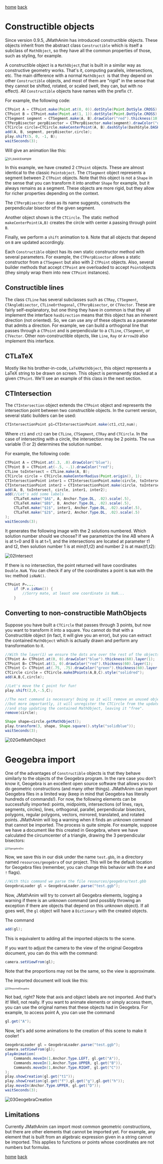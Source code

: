 [home](https://davidgutierrezrubio.github.io/jmathanim/) [back](../index.html)

# Constructible objects
Since version 0.9.5, JMathAnim has introduced constructible objects. These objects inherit from the abstract class `Constructible` which is itself a subclass of `MathObject`, so they have all the common properties of those, such as styling, for example.

A constructible object is a `MathObject`,that is built in a similar way as constructive geometry works. That's it, computing parallels, intersections, etc. The main difference with a normal `MathObject `is that they depend on other `Constructible` objects, and most of them are "rigid" in the sense that they cannot be shifted, rotated, or scaled (well, they can, but with no effect). All `Constructible` objects have names with the prefix `CT`.

For example, the following code:

```java
CTPoint A = CTPoint.make(Point.at(0, 0)).dotStyle(Point.DotSyle.CROSS).drawColor("blue");
CTPoint B = CTPoint.make(Point.at(1, 1)).dotStyle(Point.DotSyle.CROSS).drawColor("blue");;
CTSegment segment = CTSegment.make(A, B).drawColor("red").thickness(10);
CTPerpBisector perpBisector = CTPerpBisector.make(segment).drawColor("darkgreen").thickness(10);
CTCircle circle=CTCircle.makeCenterPoint(A, B).dashStyle(DashStyle.DASHED).drawColor("gray");
add(A, B, segment, perpBisector,circle);
play.shift(5, 0, -1, B);
waitSeconds(3);
```

Will give an animation like this:

<img src="../06a_DealingWithPaths/01_basicExample.gif" alt="01_basicExample" style="zoom:67%;" />

In this example, we have created 2 `CTPoint` objects. These are almost identical to the classic `Pointobject`. The `CTSegment` object represents a segment between 2 `CTPoint` objects. Note that this object is not a `Shape` in the sense that you can transform it into another `Shape` for example, but it always remains as a segment. These objects are more rigid, but they allow for richer properties depending on the context.

The `CTPerpBisector` does as its name suggests, constructs the perpendicular bisector of the given segment.

Another object shown is the `CTCircle`. The static method `makeCenterPoint(A,B)` creates the circle with center `A` passing through point `B`.

Finally, we perform a `shift` animation to `B`. Note that all objects that depend on `B` are updated accordingly.

Each `Constructible` object has its own static constructor method with several parameters. For example, the `CTPerpBisector` allows a static constructor from a `CTSegment` but also with 2 `CTPoint` objects. Also, several builder methods that accept `CTPoint` are overloaded to accept `Point`objects (they simply wrap them into new `CTPoint` instances).

## Constructible lines

The class `CTLine` has several subclasses such as `CTRay`, `CTSegment`, `CTAngleBisector`, `CTLineOrthogonal`, `CTPerpBisector`, or `CTVector`. These are fairly self-explanatory, but one thing they have in common is that they all implement the interface `hasDirection` means that this object has an inherent direction (not oriented). So, we can use any of these objects as a parameter that admits a direction. For example, we can build a orthogonal line that passes through a `CTPoint` and is perpendicular to a `CTLine`, `CTSegment`, or `CTVector`. Other non-constructible objects, like `Line`, `Ray` or `Arrow2D` also implement this interface.

## CTLaTeX

Mostly like his brother-in-code, `LaTeXMathObject`, this object represents a LaTeX string to be drawn on screen. This object is permanently stacked at a given `CTPoint`. We'll see an example of this class in the next section.

## CTIntersection

The `CTIntersection` object extends the `CTPoint` object and represents the intersection point between two constructible objects. In the current version, several static builders can be used:

```java
CTIntersectionPoint p1=CTIntersectionPoint.make(ct1,ct2,num);
```

Where `ct1` and `ct2` can be `CTLine`, `CTSegment`, `CTRay` and `CTCircle`. In the case of intersecting with a circle, the intersection may be 2 points. The `num` variable (1 or 2) determines the solution number.

For example, the following code:

```java
CTPoint A = CTPoint.at(.3, .0).drawColor("blue");
CTPoint B = CTPoint.at(-.5, -.1).drawColor("red");
CTLine toIntersect = CTLine.make(A, B);
CTCircle circle = CTCircle.makeCenterRadius(Point.origin(), 1);
CTIntersectionPoint inter1 = CTIntersectionPoint.make(circle, toIntersect, 1).drawColor("green");
CTIntersectionPoint inter2 = CTIntersectionPoint.make(circle, toIntersect, 2).drawColor("yellow");
add(A, B, toIntersect, circle, inter1, inter2);
add(//Let's add some labels
    CTLaTeX.make("$A$", A, Anchor.Type.DL, .02).scale(.5),
    CTLaTeX.make("$B$", B, Anchor.Type.DL, .02).scale(.5),
    CTLaTeX.make("$1$", inter1, Anchor.Type.DL, .02).scale(.5),
    CTLaTeX.make("$2$", inter2, Anchor.Type.DL, .02).scale(.5)
);
waitSeconds(3);
```

It generates the following image with the 2 solutions numbered. Which solution number should we choose? If we parametrize the line AB where A is at t=0 and B is at t=1, and the intersections are located at parameter t1 and t2, then solution number 1 is at min(t1,t2) and number 2 is at max(t1,t2):

<img src="02Intersect.png" alt="02Intersect"  />

If there is no intersection, the point returned will have coordinates `Double.NaN`. You can check if any of the coordinates a point is `NaN` with the `Vec` method `isNaN()`.

```java
CTPoint P=....
    if (P.v.isNan()) {
        //Sorry mate, at least one coordinate is NaN...
    }
```



## Converting to non-constructible MathObjects

Suppose you have built a `CTCircle` that passes through 3 points, but now you want to transform it into a square. You cannot do that with a Constructible object (in fact, it will give you an error), but you can extract the contained `MathObject` which is actually drawn and perform any transformation to it.

```java
//With the layer(1) we ensure the dots are over the rest of the objects
CTPoint A= CTPoint.at(0, 0).drawColor("blue").thickness(60).layer(1);
CTPoint B= CTPoint.at(1, 0).drawColor("red").thickness(60).layer(1);
CTPoint C= CTPoint.at(.75, .75).drawColor("green").thickness(60).layer(1);
CTCircle circle = CTCircle.make3Points(A,B,C).style("solidred");
add(A,B,C,circle);

//Let's move the C point for fun!
play.shift(2,0,-.5,C);

//The next command is necessary! Doing so it will remove an unused object from the scene
//but more importantly, it will unregister the CTCircle from the update queue 
//and stop updating the contained MathObject, leaving it "free".
remove(circle);

Shape shape=circle.getMathObject();
play.transform(3, shape, Shape.square().style("solidblue"));
waitSeconds(3);
```

![02GetMathObject](02GetMathObject.gif)



# Geogebra import

One of the advantages of `Constructible` objects is that they behave similarly to the objects of the Geogebra program. In the rare case you don't know it, Geogebra is an excellent open source software that allows you to do geometric constructions (and many other things). JMathAnim can import Geogebra files in a limited way (keep in mind that Geogebra has literally hundreds of commands!). For now, the following elements can be successfully imported: points, midpoints, intersections (of lines, rays, segments, circles), lines, orthogonal, parallel, perpendicular bisectors, polygons, regular polygons, vectors, mirrored, translated, and rotated points. JMathAnim will log a warning when it finds an unknown command that cannot be imported. The process is quite simple. For example, suppose we have a document like this created in Geogebra, where we have calculated the circumcenter of a triangle, drawing the 3 perpendicular bisectors:

<img src="03geogebraDoc.png" alt="03geogebraDoc" style="zoom:50%;" />

Now, we save this in our disk under the name `test.gbb`, in a directory named `resources/geogebra` of our project. This will be the default location for Geogebra files (remember, you can change this behavior with the `#` and `!`  flags). 

```java
//With this command we parse the file resources/geogebra/test.gbb
GeogebraLoader gl = GeogebraLoader.parse("test.ggb");
```

Now, JMathAnim will try to convert all Geogebra elements, logging a warning if there is an unknown command (and possibly throwing an exception if there are objects that depend on this unknown object). If all goes well, the `gl` object will have a `Dictionary` with the created objects.

The command

```java
add(gl);
```

This is equivalent to adding all the imported objects to the scene.

If you want to adjust the camera to the view of the original Geogebra document, you can do this with the command:

```java
camera.setViewFrom(gl);
```

Note that the proportions may not be the same, so the view is approximate.


The imported document will look like this:

<img src="03ImportedGeogebra.png" alt="03ImportedGeogebra" style="zoom:50%;" />

Not bad, right? Note that axis and object labels are not imported. And that's it! Well, not really. If you want to animate elements or simply access them, you can use the original names that these objects had in Geogebra. For example, to access point A, you can use the command

```java
gl.get("A");
```
Now, let's add some animations to the creation of this scene to make it cooler!

```java
GeogebraLoader gl = GeogebraLoader.parse("test.ggb");
camera.setViewFrom(gl);
playAnimation(
    Commands.moveIn(1,Anchor.Type.LEFT, gl.get("A")),
    Commands.moveIn(1,Anchor.Type.UPPER, gl.get("B")),
    Commands.moveIn(1,Anchor.Type.RIGHT, gl.get("C"))
);
play.showCreation(gl.get("t1"));
play.showCreation(gl.get("f"),gl.get("g"),gl.get("h"));
play.moveIn(Anchor.Type.UPPER, gl.get("D"));
waitSeconds(3);
```

![03GeogebraCreation](03GeogebraCreation.gif)

## Limitations

Currently JMathAnim can import most common geometric constructions, but there are other elements that cannot be imported yet. For example, any element that is built from an algebraic expression given in a string cannot be imported. This applies to functions or points whose coordinates are not numbers but formulas. 



[home](https://davidgutierrezrubio.github.io/jmathanim/) [back](../index.html)

